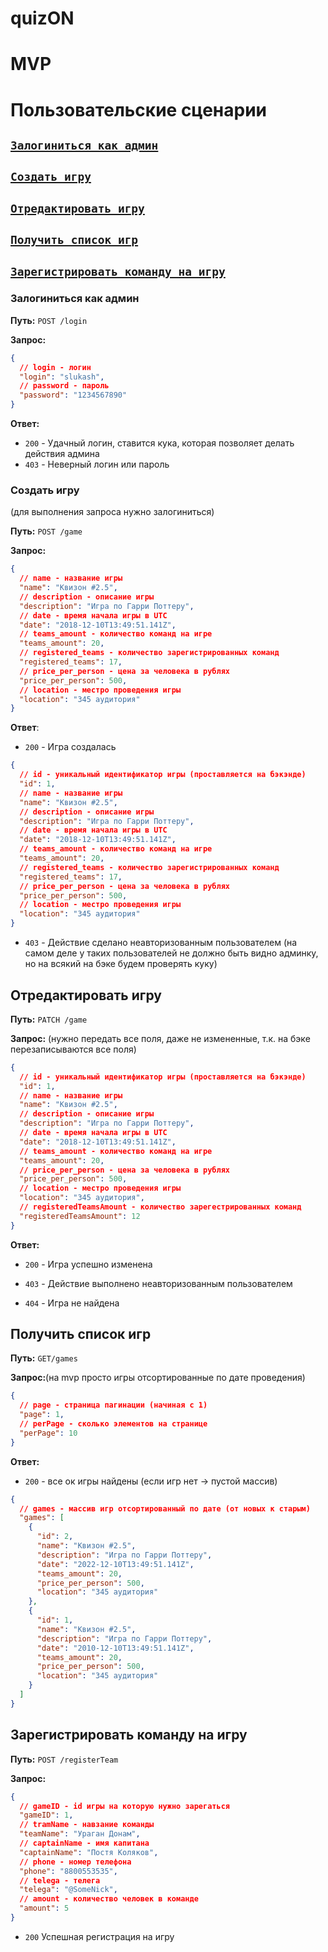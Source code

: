 # quizON

# MVP

# Пользовательские сценарии

## [`Залогиниться как админ`](#Залогиниться-как-админ)

## [`Создать игру`](#Создать-игру)

## [`Отредактировать игру`](#Отредактировать-игру)

## [`Получить список игр`](#Получить-список-игр)

## [`Зарегистрировать команду на игру`](#Зарегистрировать-команду-на-игру)

### Залогиниться как админ

**Путь:** `POST /login`

**Запрос:**

```json lines
{
  // login - логин
  "login": "slukash",
  // password - пароль
  "password": "1234567890"
}
```

**Ответ:**

- `200` - Удачный логин, ставится кука, которая позволяет делать действия админа
- `403` - Неверный логин или пароль

### Создать игру 
(для выполнения запроса нужно залогиниться)

**Путь:** `POST /game`

**Запрос:**

```json lines
{
  // name - название игры
  "name": "Квизон #2.5",
  // description - описание игры
  "description": "Игра по Гарри Поттеру",
  // date - время начала игры в UTC
  "date": "2018-12-10T13:49:51.141Z",
  // teams_amount - количество команд на игре
  "teams_amount": 20,
  // registered_teams - количество зарегистрированных команд
  "registered_teams": 17,
  // price_per_person - цена за человека в рублях
  "price_per_person": 500,
  // location - местро проведения игры
  "location": "345 аудитория"
}
```

**Ответ**:

- `200` - Игра создалась

```json lines
{
  // id - уникальный идентификатор игры (проставляется на бэкэнде)
  "id": 1,
  // name - название игры
  "name": "Квизон #2.5",
  // description - описание игры
  "description": "Игра по Гарри Поттеру",
  // date - время начала игры в UTC
  "date": "2018-12-10T13:49:51.141Z",
  // teams_amount - количество команд на игре
  "teams_amount": 20,
  // registered_teams - количество зарегистрированных команд
  "registered_teams": 17,
  // price_per_person - цена за человека в рублях
  "price_per_person": 500,
  // location - местро проведения игры
  "location": "345 аудитория"
}
```

- `403` - Действие сделано неавторизованным пользователем (на самом деле у таких пользователей не должно быть видно админку, но на всякий на бэке будем проверять куку)

## Отредактировать игру

**Путь:** `PATCH /game`

**Запрос:** (нужно передать все поля, даже не измененные, т.к. на бэке перезаписываются все поля)

```json lines
{
  // id - уникальный идентификатор игры (проставляется на бэкэнде)
  "id": 1,
  // name - название игры
  "name": "Квизон #2.5",
  // description - описание игры
  "description": "Игра по Гарри Поттеру",
  // date - время начала игры в UTC
  "date": "2018-12-10T13:49:51.141Z",
  // teams_amount - количество команд на игре
  "teams_amount": 20,
  // price_per_person - цена за человека в рублях
  "price_per_person": 500,
  // location - местро проведения игры
  "location": "345 аудитория",
  // registeredTeamsAmount - количество зарегестрированных команд
  "registeredTeamsAmount": 12
}
```

**Ответ:**

- `200` - Игра успешно изменена

- `403` - Действие выполнено неавторизованным пользователем

- `404` - Игра не найдена

## Получить список игр

**Путь:** `GET/games`

**Запрос:**(на mvp просто игры отсортированные по дате проведения)

```json lines
{
  // page - страница пагинации (начиная с 1)
  "page": 1,
  // perPage - сколько элементов на странице
  "perPage": 10
}
```

**Ответ:**

- `200` - все ок игры найдены (если игр нет -> пустой массив)

```json lines
{
  // games - массив игр отсортированный по дате (от новых к старым)
  "games": [
    {
      "id": 2,
      "name": "Квизон #2.5",
      "description": "Игра по Гарри Поттеру",
      "date": "2022-12-10T13:49:51.141Z",
      "teams_amount": 20,
      "price_per_person": 500,
      "location": "345 аудитория"
    },
    {
      "id": 1,
      "name": "Квизон #2.5",
      "description": "Игра по Гарри Поттеру",
      "date": "2010-12-10T13:49:51.141Z",
      "teams_amount": 20,
      "price_per_person": 500,
      "location": "345 аудитория"
    }
  ]
}
```

## Зарегистрировать команду на игру

**Путь:** `POST /registerTeam`

**Запрос:**

```json lines
{
  // gameID - id игры на которую нужно зарегаться
  "gameID": 1,
  // tramName - навзание команды
  "teamName": "Ураган Донам",
  // captainName - имя капитана
  "captainName": "Постя Коляков",
  // phone - номер телефона
  "phone": "8800553535",
  // telega - телега
  "telega": "@SomeNick",
  // amount - количество человек в команде
  "amount": 5
}
```

- `200` Успешная регистрация на игру